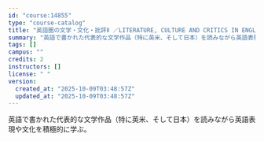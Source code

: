 ```yaml
---
id: "course:14855"
type: "course-catalog"
title: "英語圏の文学・文化・批評Ⅱ ／LITERATURE, CULTURE AND CRITICS IN ENGLISH SPEAKING REGIONS Ⅱ"
summary: "英語で書かれた代表的な文学作品（特に英米、そして日本）を読みながら英語表現や文化を積極的に学ぶ。"
tags: []
campus: ""
credits: 2
instructors: []
license: " "
version:
  created_at: "2025-10-09T03:48:57Z"
  updated_at: "2025-10-09T03:48:57Z"
---
```


英語で書かれた代表的な文学作品（特に英米、そして日本）を読みながら英語表現や文化を積極的に学ぶ。
